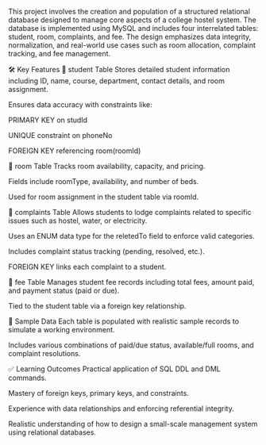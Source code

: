 This project involves the creation and population of a structured relational database designed to manage core aspects of a college hostel system. The database is implemented using MySQL and includes four interrelated tables: student, room, complaints, and fee. The design emphasizes data integrity, normalization, and real-world use cases such as room allocation, complaint tracking, and fee management.

🛠️ Key Features
🔹 student Table
Stores detailed student information including ID, name, course, department, contact details, and room assignment.

Ensures data accuracy with constraints like:

PRIMARY KEY on studId

UNIQUE constraint on phoneNo

FOREIGN KEY referencing room(roomId)

🔹 room Table
Tracks room availability, capacity, and pricing.

Fields include roomType, availability, and number of beds.

Used for room assignment in the student table via roomId.

🔹 complaints Table
Allows students to lodge complaints related to specific issues such as hostel, water, or electricity.

Uses an ENUM data type for the reletedTo field to enforce valid categories.

Includes complaint status tracking (pending, resolved, etc.).

FOREIGN KEY links each complaint to a student.

🔹 fee Table
Manages student fee records including total fees, amount paid, and payment status (paid or due).

Tied to the student table via a foreign key relationship.

🧪 Sample Data
Each table is populated with realistic sample records to simulate a working environment.

Includes various combinations of paid/due status, available/full rooms, and complaint resolutions.

✅ Learning Outcomes
Practical application of SQL DDL and DML commands.

Mastery of foreign keys, primary keys, and constraints.

Experience with data relationships and enforcing referential integrity.

Realistic understanding of how to design a small-scale management system using relational databases.

